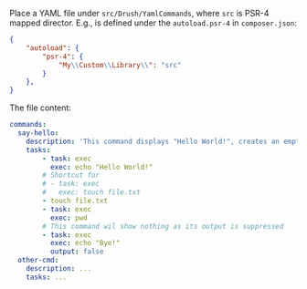 Place a YAML file under `src/Drush/YamlCommands`, where `src` is PSR-4 mapped director. E.g., is defined under the `autoload.psr-4` in `composer.json`:

```json
{
    "autoload": {
        "psr-4": {
            "My\\Custom\\Library\\": "src"
        }
    },
}
```

The file content:

```yaml
commands:
  say-hello:
    description: 'This command displays "Hello World!", creates an empty file "file.txt" and displays the current directory'
    tasks:
        - task: exec
          exec: echo "Hello World!"
        # Shortcut for
        # - task: exec
        #   exec: touch file.txt
        - touch file.txt
        - task: exec
          exec: pwd
        # This command wil show nothing as its output is suppressed
        - task: exec
          exec: echo "Bye!"
          output: false
  other-cmd:
    description: ...
    tasks: ...
```
